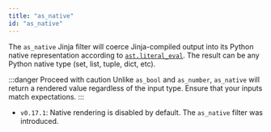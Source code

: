 ```yaml
---
title: "as_native"
id: "as_native"
---
```


The `as_native` Jinja filter will coerce Jinja-compiled output into its 
Python native representation according to [`ast.literal_eval`](https://docs.python.org/3/library/ast.html#ast.literal_eval). 
The result can be any Python native type (set, list, tuple, dict, etc).

:::danger Proceed with caution
Unlike `as_bool` and `as_number`, `as_native` will return a rendered value
regardless of the input type. Ensure that your inputs match expectations.
:::

<Changelog>

* `v0.17.1`: Native rendering is disabled by default. The `as_native` filter was 
introduced.

</Changelog>
